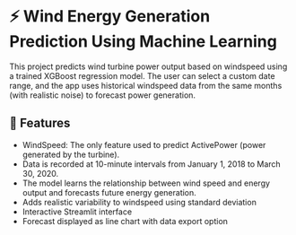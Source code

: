 # ⚡ Wind Energy Generation Prediction Using Machine Learning

This project predicts wind turbine power output based on windspeed using a trained XGBoost regression model. The user can select a custom date range, and the app uses historical windspeed data from the same months (with realistic noise) to forecast power generation.

## 🧠 Features

- WindSpeed: The only feature used to predict ActivePower (power generated by the turbine).
- Data is recorded at 10-minute intervals from January 1, 2018 to March 30, 2020.
- The model learns the relationship between wind speed and energy output and forecasts future energy generation.
- Adds realistic variability to windspeed using standard deviation
- Interactive Streamlit interface
- Forecast displayed as line chart with data export option